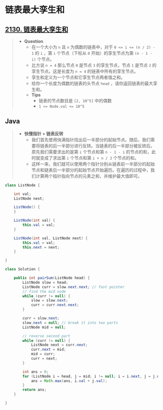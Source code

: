 # 链表最大孪生和

## [2130. 链表最大孪生和](https://leetcode.cn/problems/maximum-twin-sum-of-a-linked-list/)

> - **Question**
>   - 在一个大小为 `n` 且 `n` 为偶数的链表中，对于 `0 <= i <= (n / 2) - 1` 的 `i` ，第 `i` 个节点（下标从 `0` 开始）的孪生节点为第 `(n - 1 - i)` 个节点。
>   - 比方说 `n = 4` 那么节点 `0` 是节点 `3` 的孪生节点，节点 `1` 是节点 `2` 的孪生节点。这是长度为 `n = 4` 的链表中所有的孪生节点。
>   - 孪生和定义为一个节点和它孪生节点两者值之和。
>   - 给你一个长度为偶数的链表的头节点 `head` ，请你返回链表的最大孪生和。
>   - **Tips**
>     - 链表的节点数目是 `[2, 10^5]` 中的偶数
>     - `1 <= Node.val <= 10^5`

## Java

> - **快慢指针 + 链表反转**
>   - 我们首先使用快满指针找出后一半部分的起始节点。随后，我们需要将链表的后一半部分进行反转。当链表的后一半部分被反转后，原先我们需要求出的是第 `i` 个节点和第 `n - 1 - i` 的节点的和，此时就变成了求出第 `i` 个节点和第 `i + n / 2` 个节点的和。
>   - 这样一来，我们就可以使用两个指针分别从链表前一半部分的起始节点和链表后一半部分的起始节点开始遍历。在遍历的过程中，我们计算两个指针指向节点的元素之和，并维护最大值即可。

```java
class ListNode {

    int val;
    ListNode next;

    ListNode() {
    }

    ListNode(int val) {
        this.val = val;
    }

    ListNode(int val, ListNode next) {
        this.val = val;
        this.next = next;
    }

}

class Solution {

    public int pairSum(ListNode head) {
        ListNode slow = head;
        ListNode curr = slow.next.next; // fast pointer
        // find the mid node
        while (curr != null) {
            slow = slow.next;
            curr = curr.next.next;
        }

        curr = slow.next;
        slow.next = null; // break it into two parts
        ListNode mid = null;

        // reverse second part
        while (curr != null) {
            ListNode next = curr.next;
            curr.next = mid;
            mid = curr;
            curr = next;
        }

        int ans = 0;
        for (ListNode i = head, j = mid; i != null; i = i.next, j = j.next) {
            ans = Math.max(ans, i.val + j.val);
        }
        return ans;
    }

}
```
